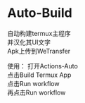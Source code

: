 # Auto-Build
自动构建termux主程序   
并汉化其UI文字   
Apk上传到WeTransfer   

使用：
  打开Actions-Auto  
  点击Build Termux App  
  点击Run workflow  
  再点击Run workflow  
